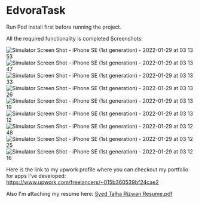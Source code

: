 # EdvoraTask

Run Pod install first before running the project.

All the required functionality is completed
Screenshots: 

![Simulator Screen Shot - iPhone SE (1st generation) - 2022-01-29 at 03 13 53](https://user-images.githubusercontent.com/33785392/151654328-da70dd20-0439-4371-9878-e52a17ebace1.png)
![Simulator Screen Shot - iPhone SE (1st generation) - 2022-01-29 at 03 13 47](https://user-images.githubusercontent.com/33785392/151654335-fa4394dc-147f-4c99-9593-744f3549163a.png)
![Simulator Screen Shot - iPhone SE (1st generation) - 2022-01-29 at 03 13 33](https://user-images.githubusercontent.com/33785392/151654337-ad326ee0-870c-49ea-ab88-2a3f54513e8e.png)
![Simulator Screen Shot - iPhone SE (1st generation) - 2022-01-29 at 03 13 26](https://user-images.githubusercontent.com/33785392/151654338-2190b17c-6719-4294-9a0c-9f767fc70375.png)
![Simulator Screen Shot - iPhone SE (1st generation) - 2022-01-29 at 03 13 19](https://user-images.githubusercontent.com/33785392/151654339-3d2d9334-725e-4014-b1c0-7646dbe106e9.png)
![Simulator Screen Shot - iPhone SE (1st generation) - 2022-01-29 at 03 13 12](https://user-images.githubusercontent.com/33785392/151654340-de93f2af-b2c5-4cac-bacd-c6ce7a9d91d3.png)
![Simulator Screen Shot - iPhone SE (1st generation) - 2022-01-29 at 03 12 48](https://user-images.githubusercontent.com/33785392/151654341-6c80b6d1-86be-4146-877e-b18f523c8e30.png)
![Simulator Screen Shot - iPhone SE (1st generation) - 2022-01-29 at 03 12 25](https://user-images.githubusercontent.com/33785392/151654342-0733ece5-fe04-481b-a446-e9d825cb40b0.png)
![Simulator Screen Shot - iPhone SE (1st generation) - 2022-01-29 at 03 12 16](https://user-images.githubusercontent.com/33785392/151654343-332faba0-770f-4f12-b0f2-cf0798c78f4c.png)



Here is the link to my upwork profile where you can checkout my portfolio for apps I've developed: https://www.upwork.com/freelancers/~015b360539bf24cae2



Also I'm attaching my resume here: 
[Syed Talha Rizwan Resume.pdf](https://github.com/sydTalha/EdvoraTask/files/7963306/Syed.Talha.Rizwan.Resume.pdf)
